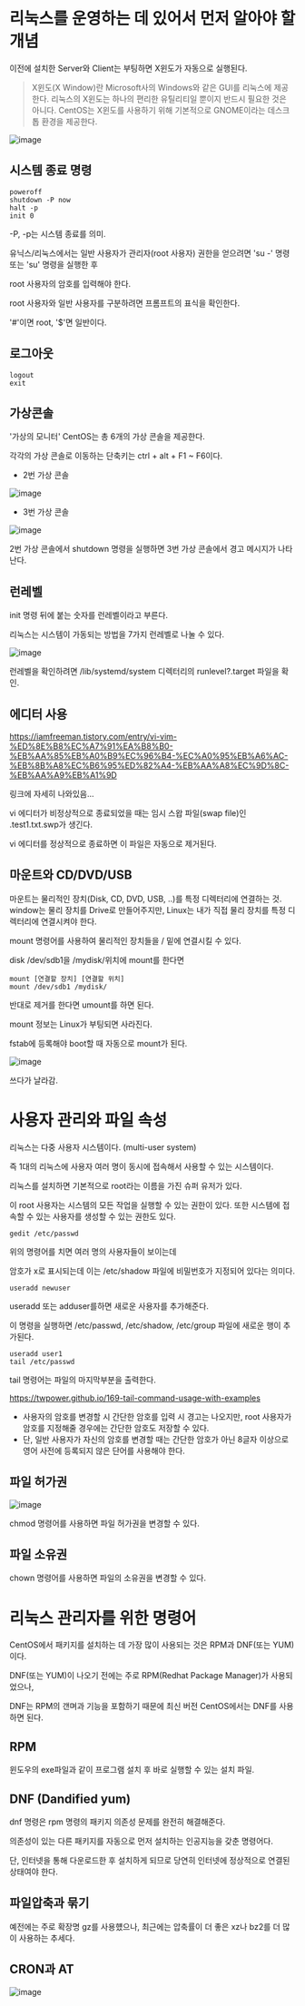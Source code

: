 # 리눅스를 운영하는 데 있어서 먼저 알아야 할 개념
이전에 설치한 Server와 Client는 부팅하면 X윈도가 자동으로 실행된다.

> X윈도(X Window)란 Microsoft사의 Windows와 같은 GUI를 리눅스에 제공한다.
> 리눅스의 X윈도는 하나의 편리한 유틸리티일 뿐이지 반드시 필요한 것은 아니다.
> CentOS는 X윈도를 사용하기 위해 기본적으로 GNOME이라는 데스크톱 환경을 제공한다.

![image](https://user-images.githubusercontent.com/82895809/188490783-1caac358-0abc-41eb-a4cf-a380e485c67f.png)

## 시스템 종료 명령
```
poweroff
shutdown -P now
halt -p
init 0
```
-P, -p는 시스템 종료를 의미.

유닉스/리눅스에서는 일반 사용자가 관리자(root 사용자) 권한을 얻으려면 'su -' 명령 또는 'su' 명령을 실행한 후

root 사용자의 암호를 입력해야 한다.

root 사용자와 일반 사용자를 구분하려면 프롬프트의 표식을 확인한다.

'#'이면 root, '$'면 일반이다.

## 로그아웃
```
logout
exit
```

## 가상콘솔
'가상의 모니터' CentOS는 총 6개의 가상 콘솔을 제공한다.

각각의 가상 콘솔로 이동하는 단축키는 ctrl + alt + F1 ~ F6이다.

* 2번 가상 콘솔

![image](https://user-images.githubusercontent.com/82895809/188492989-40f7fcb8-3442-494e-8525-6f10901c537f.png)

* 3번 가상 콘솔

![image](https://user-images.githubusercontent.com/82895809/188492940-1bf401a3-58c9-485e-acf5-acf8a1c8ce9c.png)

2번 가상 콘솔에서 shutdown 명령을 실행하면 3번 가상 콘솔에서 경고 메시지가 나타난다.

## 런레벨
init 명령 뒤에 붙는 숫자를 런레벨이라고 부른다.

리눅스는 시스템이 가동되는 방법을 7가지 런레벨로 나눌 수 있다.

![image](https://user-images.githubusercontent.com/82895809/188493352-c00bf7d7-330d-489f-acda-53d8e9724281.png)

런레벨을 확인하려면 /lib/systemd/system 디렉터리의 runlevel?.target 파일을 확인.

## 에디터 사용
https://iamfreeman.tistory.com/entry/vi-vim-%ED%8E%B8%EC%A7%91%EA%B8%B0-%EB%AA%85%EB%A0%B9%EC%96%B4-%EC%A0%95%EB%A6%AC-%EB%8B%A8%EC%B6%95%ED%82%A4-%EB%AA%A8%EC%9D%8C-%EB%AA%A9%EB%A1%9D

링크에 자세히 나와있음...

vi 에디터가 비정상적으로 종료되었을 때는 임시 스왑 파일(swap file)인 .test1.txt.swp가 생긴다.

vi 에디터를 정상적으로 종료하면 이 파일은 자동으로 제거된다.

## 마운트와 CD/DVD/USB
마운트는 물리적인 장치(Disk, CD, DVD, USB, ..)를 특정 디렉터리에 연결하는 것.
window는 물리 장치를 Drive로 만들어주지만, Linux는 내가 직접 물리 장치를 특정 디렉터리에 연결시켜야 한다.

mount 명령어를 사용하여 물리적인 장치들을 / 밑에 연결시킬 수 있다.

disk /dev/sdb1을 /mydisk/위치에 mount를 한다면

```
mount [연결할 장치] [연결할 위치]
mount /dev/sdb1 /mydisk/
```

반대로 제거를 한다면 umount를 하면 된다.

mount 정보는 Linux가 부팅되면 사라진다.

fstab에 등록해야 boot할 때 자동으로 mount가 된다.

![image](https://user-images.githubusercontent.com/82895809/188627844-2710c557-c404-4533-9ea0-1e2d75820bff.png)

쓰다가 날라감.

# 사용자 관리와 파일 속성
리눅스는 다중 사용자 시스템이다. (multi-user system)

즉 1대의 리눅스에 사용자 여러 명이 동시에 접속해서 사용할 수 있는 시스템이다.

리눅스를 설치하면 기본적으로 root라는 이름을 가진 슈퍼 유저가 있다.

이 root 사용자는 시스템의 모든 작업을 실행할 수 있는 권한이 있다. 또한 시스템에 접속할 수 있는 사용자를 생성할 수 있는 권한도 있다.

```
gedit /etc/passwd
```
위의 명령어를 치면 여러 명의 사용자들이 보이는데

암호가 x로 표시되는데 이는 /etc/shadow 파일에 비밀번호가 지정되어 있다는 의미다.

```
useradd newuser
```
useradd 또는 adduser를하면 새로운 사용자를 추가해준다.

이 명령을 실행하면 /etc/passwd, /etc/shadow, /etc/group 파일에 새로운 행이 추가된다.


```
useradd user1
tail /etc/passwd
```
tail 명령어는 파일의 마지막부분을 출력한다.

https://twpower.github.io/169-tail-command-usage-with-examples

* 사용자의 암호를 변경할 시 간단한 암호를 입력 시 경고는 나오지만, root 사용자가 암호를 지정해줄 경우에는 간단한 암호도 저장할 수 있다.
* 단, 일반 사용자가 자신의 암호를 변경할 때는 간단한 암호가 아닌 8글자 이상으로 영어 사전에 등록되지 않은 단어를 사용해야 한다.

## 파일 허가권

![image](https://user-images.githubusercontent.com/82895809/188629621-d1903396-497c-4b58-a151-04519f3b19a7.png)

chmod 명령어를 사용하면 파일 허가권을 변경할 수 있다.

## 파일 소유권

chown 명령어를 사용하면 파일의 소유권을 변경할 수 있다.

# 리눅스 관리자를 위한 명령어
CentOS에서 패키지를 설치하는 데 가장 많이 사용되는 것은 RPM과 DNF(또는 YUM)이다.

DNF(또는 YUM)이 나오기 전에는 주로 RPM(Redhat Package Manager)가 사용되었으나,

DNF는 RPM의 갠며과 기능을 포함하기 때문에 최신 버전 CentOS에서는 DNF를 사용하면 된다.

## RPM
윈도우의 exe파일과 같이 프로그램 설치 후 바로 실행할 수 있는 설치 파일.

## DNF (Dandified yum)
dnf 명령은 rpm 명령의 패키지 의존성 문제를 완전히 해결해준다.

의존성이 있는 다른 패키지를 자동으로 먼저 설치하는 인공지능을 갖춘 명령어다.

단, 인터넷을 통해 다운로드한 후 설치하게 되므로 당연히 인터넷에 정상적으로 연결된 상태여야 한다.

## 파일압축과 묶기
예전에는 주로 확장명 gz를 사용헀으나, 최근에는 압축률이 더 좋은 xz나 bz2를 더 많이 사용하는 추세다.

## CRON과 AT

![image](https://user-images.githubusercontent.com/82895809/188631332-d09f3a1d-f70e-4832-bc93-d9e9bf51b65d.png)

